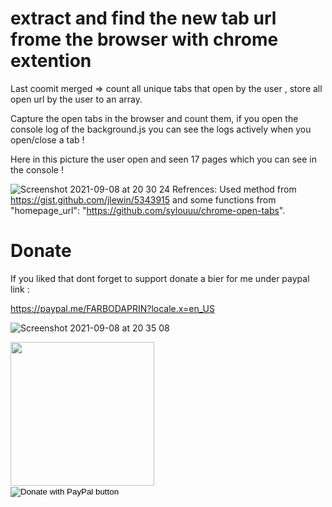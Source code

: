 # extract and find the new tab url frome the browser with chrome extention

Last coomit merged => count all unique tabs that open by the user , store all open url by the user to an array.

Capture the open tabs in the browser and count them, if you open the console log of the background.js you can see the logs actively when you open/close a tab !

Here in this picture the user open and seen 17 pages which you can see in the console ! 

![Screenshot 2021-09-08 at 20 30 24](https://user-images.githubusercontent.com/17232450/132565143-7a591486-c365-4fb4-8f3a-2ba2efa96c97.png)
Refrences:
Used method from https://gist.github.com/jlewin/5343915 and some functions from "homepage_url": "https://github.com/sylouuu/chrome-open-tabs".


# Donate


If you liked that dont forget to support
donate a bier for me under paypal link :

https://paypal.me/FARBODAPRIN?locale.x=en_US


![Screenshot 2021-09-08 at 20 35 08](https://user-images.githubusercontent.com/17232450/132565783-4d857ff6-6ff9-47b4-81b5-a52f2283e55c.png)


<img src="https://user-images.githubusercontent.com/17232450/132566016-c716891f-8bdc-43c3-b057-854d9d244ee0.jpg" width= "230px">



<form action="https://www.paypal.com/donate" method="post" target="_top">
<input type="hidden" name="hosted_button_id" value="KZCP6RUTYSS44" />
<input type="image" src="https://www.paypalobjects.com/en_US/i/btn/btn_donate_LG.gif" border="0" name="submit" title="PayPal - The safer, easier way to pay online!" alt="Donate with PayPal button" />
<img alt="" border="0" src="https://www.paypal.com/en_DE/i/scr/pixel.gif" width="1" height="1" />
</form>

